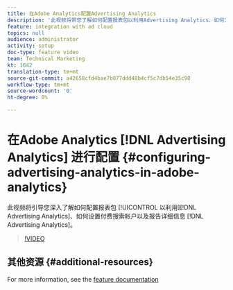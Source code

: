 ```yaml
---
title: 在Adobe Analytics配置Advertising Analytics
description: '此视频将带您了解如何配置报表包以利用Advertising Analytics、如何为Advertising Analytics设置付费搜索帐户和报告详细信息。 '
feature: integration with ad cloud
topics: null
audience: administrator
activity: setup
doc-type: feature video
team: Technical Marketing
kt: 1642
translation-type: tm+mt
source-git-commit: a42658cfd4bae7b077ddd48b4cf5c7db54e35c98
workflow-type: tm+mt
source-wordcount: '0'
ht-degree: 0%

---
```



# 在Adobe Analytics [!DNL Advertising Analytics] 进行配置 {#configuring-advertising-analytics-in-adobe-analytics}

此视频将引导您深入了解如何配置报表包 [!UICONTROL 以利用][!DNL Advertising Analytics]、如何设置付费搜索帐户以及报告详细信息 [!DNL Advertising Analytics]。

>[!VIDEO](https://video.tv.adobe.com/v/23119/?quality=12)

## 其他资源 {#additional-resources}

For more information, see the [feature documentation](https://docs.adobe.com/content/help/en/analytics/integration/advertising-analytics/overview.html)
